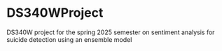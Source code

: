 # DS340WProject
DS340W project for the spring 2025 semester on sentiment analysis for suicide detection using an ensemble model
